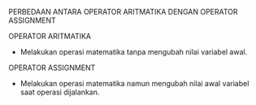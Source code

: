 PERBEDAAN ANTARA OPERATOR ARITMATIKA DENGAN OPERATOR ASSIGNMENT 

OPERATOR ARITMATIKA
- Melakukan operasi matematika tanpa mengubah nilai variabel awal.

OPERATOR ASSIGNMENT
- Melakukan operasi matematika namun mengubah nilai awal variabel saat operasi dijalankan.